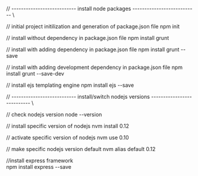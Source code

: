 // --------------------------- install node packages --------------------------- \\

// initial project initilization and generation of package.json file
npm init

// install without dependency in package.json file
npm install grunt

// install with adding dependency in package.json file
npm install grunt --save

// install with adding development dependency in package.json file
npm install grunt --save-dev

// install ejs templating engine
npm install ejs --save

// --------------------------- install/switch nodejs versions --------------------------- \\

// check nodejs version
node --version

// install specific version of nodejs
nvm install 0.12

// activate specific version of nodejs
nvm use 0.10

// make specific nodejs version default
nvm alias default 0.12

//install express framework  
npm install express --save
